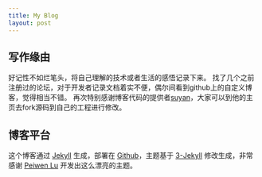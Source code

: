 ```yaml
---
title: My Blog
layout: post
---
```


## 写作缘由
好记性不如烂笔头，将自己理解的技术或者生活的感悟记录下来。
找了几个之前注册过的论坛，对于开发者记录文档着实不便，偶尔间看到github上的自定义博客，觉得相当不错。
再次特别感谢博客代码的提供者[suyan](https://github.com/suyan/suyan.github.io)，大家可以到他的主页去fork源码到自己的工程进行修改。

## 博客平台

这个博客通过 [Jekyll](http://jekyllrb.com/) 生成，部署在 [Github](https://pages.github.com)，主题基于 [3-Jekyll](https://github.com/P233/3-Jekyll) 修改生成，非常感谢 [Peiwen Lu](https://github.com/P233) 开发出这么漂亮的主题。
